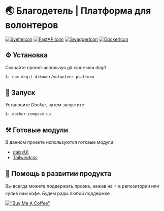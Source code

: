 # 🌏 Благодетель | Платформа для волонтеров 

[![SvelteIcon](https://img.shields.io/static/v1?label=&message=Svelte&color=white&style=flat&logo=svelte)](https://svelte.dev/)  [![FastAPIIcon](https://img.shields.io/static/v1?label=&message=FastAPI&color=white&style=flat&logo=fastapi)](https://fastapi.tiangolo.com/) [![SwaggerIcon](https://img.shields.io/static/v1?label=&message=Swagger&color=white&style=flat&logo=swagger)](https://swagger.io/) [![DockerIcon](https://img.shields.io/static/v1?label=&message=Docker&color=white&style=flat&logo=docker)](https://www.docker.com/)

## ⚙️ Установка

Скачайте проект используя _git clone_ или _degit_

```bash
$: npx degit dikower/volunteer-platform
```

## 🚀 Запуск

Установите _Docker_, затем запустите

```bash
$: docker-compose up
```
## ⚒ Готовые модули
В данном проекте используются готовые модули:
* [daisyUI](https://daisyui.com/)
* [Tailwindcss](https://tailwindcss.com/)

## 🥰 Помощь в развитии продукта
Вы всегда можете поддержать проекв, нажав на ⭐️ в репозитории или купив нам кофе. Будем рады любой поддержке

[!["Buy Me A Coffee"](https://www.buymeacoffee.com/assets/img/custom_images/orange_img.png)](https://www.buymeacoffee.com/Dikower)
